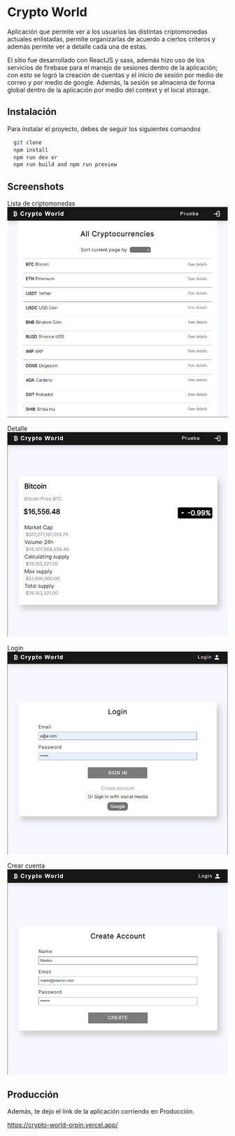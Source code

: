 
# Crypto World

Aplicación que permite ver a los usuarios las distintas criptomonedas actuales enlistadas, permite organizarlas de acuerdo a ciertos criteros y además permite ver a detalle cada una de estas.

El sitio fue desarrollado con ReactJS y sass, además hizo uso de los servicios de firebase para el manejo de sesiones dentro de la aplicación; con esto se logró la creación de cuentas y el inicio de sesión por medio de correo y por medio de google. Además, la sesión se almacena de forma global dentro de la aplicación por medio del context y el local storage.




## Instalación

Para instalar el proyecto, debes de seguir los siguientes comandos

```bash
  git clone
  npm install 
  npm run dev or 
  npm run build and npm run preview
```
    
## Screenshots
Lista de criptomonedas
![Lista](./resources/list.png)

Detalle
![Detalle](./resources/detail.png)

Login
![Login](./resources/login.png)

Crear cuenta
![CreateAccount](./resources/create.png)


## Producción

Además, te dejo el link de la aplicación corriendo en Producción.

https://crypto-world-orpin.vercel.app/